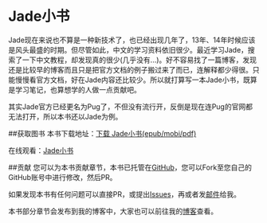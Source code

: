 # Jade小书

Jade现在来说也不算是一种新技术了，也已经出现几年了，13年、14年时候应该是风头最盛的时期。但尽管如此，中文的学习资料依旧很少。最近学习Jade，搜索了一下中文教程，却发现真的很少(几乎没有...)。好不容易找了一篇博客，发现还是比较早的博客而且只是把官方文档的例子搬过来了而已，连解释都少得很。只能慢慢看官方文档，好在Jade内容还比较少。所以就打算写一本Jade小书，既算是学习笔记，也算想学的人做一点贡献吧。

其实Jade官方已经更名为Pug了，不但没有流行开，反倒是现在连Pug的官网都无法打开，所以本书还以Jade为例。

##获取图书
本书下载地址：[下载 Jade小书(epub/mobi/pdf)](https://www.gitbook.com/book/terrynie/jadecookbook/details)

在线观看：[Jade小书](http://jade.terrynie.com)

##贡献
您可以为本书贡献章节，本书已托管在[GitHub](https://github.com/terrynie/JadeCookBook)，您可以Fork至您自己的GitHub账号中进行修改，然后PR。

如果发现本书有任何问题可以直接PR，或提出[Issues](https://github.com/terrynie/JadeCookBook/issues)，再或者发[邮件](mailto:88@terrynie.com)给我。

本书部分章节会发布到我的博客中，大家也可以前往我的[博客](http://terrynie.com)查看。




